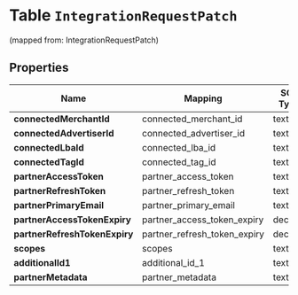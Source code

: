 
# Table `IntegrationRequestPatch`
(mapped from: IntegrationRequestPatch)

## Properties
Name | Mapping | SQL Type | Default | Type | Description | Notes
---- | ------- | -------- | ------- | ---- | ----------- | -----
**connectedMerchantId** | connected_merchant_id | text |  | **kotlin.String** |  |  [optional]
**connectedAdvertiserId** | connected_advertiser_id | text |  | **kotlin.String** |  |  [optional]
**connectedLbaId** | connected_lba_id | text |  | **kotlin.String** |  |  [optional]
**connectedTagId** | connected_tag_id | text |  | **kotlin.String** |  |  [optional]
**partnerAccessToken** | partner_access_token | text |  | **kotlin.String** |  |  [optional]
**partnerRefreshToken** | partner_refresh_token | text |  | **kotlin.String** |  |  [optional]
**partnerPrimaryEmail** | partner_primary_email | text |  | **kotlin.String** |  |  [optional]
**partnerAccessTokenExpiry** | partner_access_token_expiry | decimal |  | [**java.math.BigDecimal**](java.math.BigDecimal.md) |  |  [optional]
**partnerRefreshTokenExpiry** | partner_refresh_token_expiry | decimal |  | [**java.math.BigDecimal**](java.math.BigDecimal.md) |  |  [optional]
**scopes** | scopes | text |  | **kotlin.String** |  |  [optional]
**additionalId1** | additional_id_1 | text |  | **kotlin.String** |  |  [optional]
**partnerMetadata** | partner_metadata | text |  | **kotlin.String** |  |  [optional]















